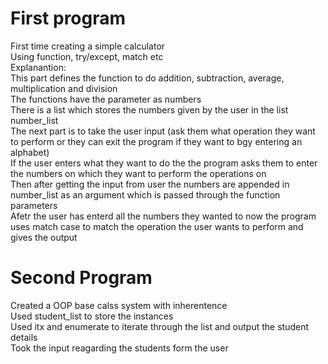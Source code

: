 # First program
First time creating a simple calculator
<br>
Using function, try/except, match etc
<br>
Explanantion:
<br>
This part defines the function to do addition, subtraction, average, multiplication and division <br>
The functions have the parameter as numbers
<br>
There is a list which stores the numbers given by the user in the list number_list <br>
The next part is to take the user input (ask them what operation they want to perform or they can exit the program if they want to bgy entering an alphabet)
<br>
If the user enters what they want to do the the program asks them to enter the numbers on which they want to perform the operations on <br>
Then after getting the input from user the numbers are appended in number_list as an argument which is passed through the function parameters <br>
Afetr the user has enterd all the numbers they wanted to now the program uses match case to match the operation the user wants to perform and gives the output
# Second Program
Created a OOP base calss system with inherentence <br>
Used student_list to store the instances<br>
Used itx and enumerate to iterate through the list and output the student details<br>
Took the input reagarding the students form the user<br>
